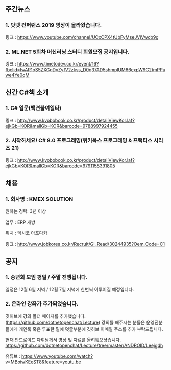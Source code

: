 ## 주간뉴스

### 1. 닷넷 컨퍼런스 2019 영상이 올라왔습니다.
링크 : https://www.youtube.com/channel/UCxCPX4tUbFyMseJVjVwcb9g

### 2. ML.NET 5회차 머신러닝 스터디 회원모집 공지입니다.
링크 : https://www.timetodev.co.kr/event/16?fbclid=IwAR1oS5ZXGqDvZyfV2zkss_D0q37AD5shmplUM66expW9C2tmPPuwe4Ye0qM


## 신간 C#책 소개 

### 1. C# 입문(백견불여일타)
링크 : http://www.kyobobook.co.kr/product/detailViewKor.laf?ejkGb=KOR&mallGb=KOR&barcode=9788997924455

### 2. 시작하세요! C# 8.0 프로그래밍(위키북스 프로그래밍 & 프랙티스 시리즈 21)
링크 : http://www.kyobobook.co.kr/product/detailViewKor.laf?ejkGb=KOR&mallGb=KOR&barcode=9791158391805


## 채용 

### 1.  회사명 : KMEX SOLUTION
원하는 경력: 3년 이상

업무 : ERP 개방

위치 : 멕시코 아포다카

링크 : http://www.jobkorea.co.kr/Recruit/GI_Read/30244935?Oem_Code=C1


## 공지 

### 1. 송년회 모임 평일 / 주말 진행됩니다. 

일정은 12월 6일 저녁 / 12월 7일 저녁에 한번씩 이루어질 예정입니다.

### 2. 온라인 강좌가 추가되었습니다.
깃허브에 강의 폴더 페이지를 추가했습니다.
(https://github.com/dotnetopenchat/Lecture)
강의를 해주시는 분들은 운영진분들에게 개인톡 혹은 투표란 밑에 덧글부분에 깃허브 이메일 
주소를 추가 부탁드립니다.

현재 안드로이드 다휘님께서 영상 및 자료를 올려놓으셧습니다.
https://github.com/dotnetopenchat/Lecture/tree/master/ANDROID/Leejgdh 

유튜브 : https://www.youtube.com/watch?v=MBoiwKEeST8&feature=youtu.be



     
